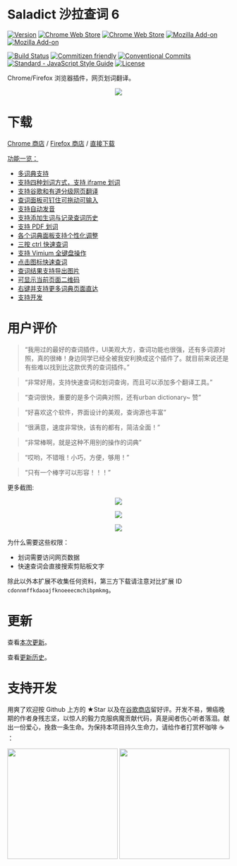 # Saladict 沙拉查词 6

[![Version](https://img.shields.io/github/release/crimx/ext-saladict.svg?label=version)](https://github.com/crimx/ext-saladict/releases)
[![Chrome Web Store](https://img.shields.io/chrome-web-store/users/cdonnmffkdaoajfknoeeecmchibpmkmg.svg?label=Chrome%20users)](https://chrome.google.com/webstore/detail/cdonnmffkdaoajfknoeeecmchibpmkmg)
[![Chrome Web Store](https://img.shields.io/chrome-web-store/stars/cdonnmffkdaoajfknoeeecmchibpmkmg.svg?label=Chrome%20stars)](https://chrome.google.com/webstore/detail/cdonnmffkdaoajfknoeeecmchibpmkmg)
[![Mozilla Add-on](https://img.shields.io/amo/users/ext-saladict.svg?label=Firefoxe%20users)](https://addons.mozilla.org/firefox/addon/ext-saladict/)
[![Mozilla Add-on](https://img.shields.io/amo/stars/ext-saladict.svg?label=Firefoxe%20stars)](https://addons.mozilla.org/firefox/addon/ext-saladict/)

[![Build Status](https://travis-ci.org/crimx/ext-saladict.svg)](https://travis-ci.org/crimx/ext-saladict)
[![Commitizen friendly](https://img.shields.io/badge/commitizen-friendly-brightgreen.svg?maxAge=2592000)](http://commitizen.github.io/cz-cli/)
[![Conventional Commits](https://img.shields.io/badge/Conventional%20Commits-1.0.0-brightgreen.svg?maxAge=2592000)](https://conventionalcommits.org)
[![Standard - JavaScript Style Guide](https://img.shields.io/badge/code_style-standard-brightgreen.svg?maxAge=2592000)](https://standardjs.com/)
[![License](https://img.shields.io/github/license/crimx/ext-saladict.svg?colorB=44cc11?maxAge=2592000)](https://github.com/crimx/ext-saladict/blob/dev/LICENSE)

Chrome/Firefox 浏览器插件，网页划词翻译。

<p align="center">
  <a href="https://github.com/crimx/crx-saladict/releases/" target="_blank"><img src="https://raw.githubusercontent.com/wiki/crimx/ext-saladict/images/notebook.gif" /></a>
</p>

# 下载

[Chrome 商店](https://chrome.google.com/webstore/detail/cdonnmffkdaoajfknoeeecmchibpmkmg) / [Firefox 商店](https://addons.mozilla.org/firefox/addon/ext-saladict/) / [直接下载](https://github.com/crimx/crx-saladict/releases/)

[功能一览：](https://github.com/crimx/crx-saladict/wiki)

- [多词典支持](https://github.com/crimx/crx-saladict/wiki#dicts)
- [支持四种划词方式，支持 iframe 划词](https://github.com/crimx/crx-saladict/wiki#mode)
- [支持谷歌和有道分级网页翻译](https://github.com/crimx/crx-saladict/wiki#page-trans)
- [查词面板可钉住可拖动可输入](https://github.com/crimx/crx-saladict/wiki#pin)
- [支持自动发音](https://github.com/crimx/crx-saladict/wiki#autopron)
- [支持添加生词与记录查词历史](https://github.com/crimx/crx-saladict/wiki#search-history)
- [支持 PDF 划词](https://github.com/crimx/crx-saladict/wiki#pdf)
- [各个词典面板支持个性化调整](https://github.com/crimx/crx-saladict/wiki#dict-settings)
- [三按 ctrl 快速查词](https://github.com/crimx/crx-saladict/wiki#triple-ctrl)
- [支持 Vimium 全键盘操作](https://github.com/crimx/crx-saladict/wiki#vimium)
- [点击图标快速查词](https://github.com/crimx/crx-saladict/wiki#popup-icon)
- [查词结果支持导出图片](https://github.com/crimx/crx-saladict/wiki#save-img)
- [可显示当前页面二维码](https://github.com/crimx/crx-saladict/wiki#qrcode)
- [右键并支持更多词典页面直达](https://github.com/crimx/crx-saladict/wiki#context-menus)
- [支持开发](https://github.com/crimx/crx-saladict/wiki#reward)

# 用户评价

> “我用过的最好的查词插件，UI美观大方，查词功能也很强，还有多词源对照，真的很棒！身边同学已经全被我安利换成这个插件了。就目前来说还是有些难以找到比这款优秀的查词插件。”

> “非常好用，支持快速查词和划词查询，而且可以添加多个翻译工具。”

> “查词很快，重要的是多个词典对照，还有urban dictionary~ 赞”

> “好喜欢这个软件，界面设计的美观，查询源也丰富”

> “很满意，速度非常快，该有的都有，简洁全面！”

> “非常棒啊，就是这种不用别的操作的词典”

> “哎哟，不错哦！小巧，方便，够用！”

> “只有一个棒字可以形容！！！”

更多截图:

<p align="center">
  <a href="https://github.com/crimx/crx-saladict/releases/" target="_blank"><img src="https://github.com/crimx/ext-saladict/wiki/images/youdao-page.gif" /></a>
</p>

<p align="center">
  <a href="https://github.com/crimx/crx-saladict/releases/" target="_blank"><img src="https://github.com/crimx/ext-saladict/wiki/images/screen-notebook.png" /></a>
</p>

<p align="center">
  <a href="https://github.com/crimx/crx-saladict/releases/" target="_blank"><img src="https://github.com/crimx/ext-saladict/wiki/images/pin.gif" /></a>
</p>

为什么需要这些权限：
- 划词需要访问网页数据
- 快速查词会直接搜索剪贴板文字

除此以外本扩展不收集任何资料，第三方下载请注意对比扩展 ID `cdonnmffkdaoajfknoeeecmchibpmkmg`。

# 更新

查看[本次更新](https://github.com/crimx/ext-saladict/releases)。

查看[更新历史](https://github.com/crimx/crx-saladict/blob/dev/CHANGELOG.md)。

# 支持开发

用爽了欢迎按 Github 上方的 ★Star 以及在[谷歌商店](https://chrome.google.com/webstore/detail/cdonnmffkdaoajfknoeeecmchibpmkmg/reviews)留好评。开发不易，懒癌晚期的作者身残志坚，以惊人的毅力克服病魔贡献代码，真是闻者伤心听者落泪。献出一份爱心，挽救一条生命。为保持本项目持久生命力，请给作者打赏杯咖啡 :coffee: ：

<div align="center">
  <img width="250" height="250" src="https://github.com/crimx/crx-saladict/wiki/images/wechat.png">
  <img width="250" height="250" src="https://github.com/crimx/crx-saladict/wiki/images/alipay.png">
</div>
